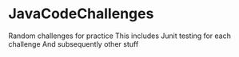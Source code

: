 # JavaCodeChallenges
Random challenges for practice
This includes Junit testing for each challenge
And subsequently other stuff
